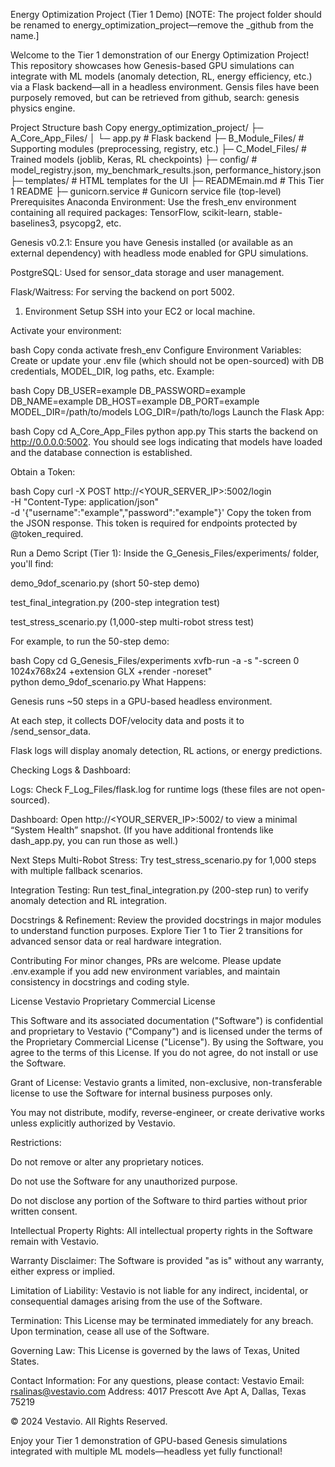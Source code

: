 Energy Optimization Project (Tier 1 Demo)
[NOTE: The project folder should be renamed to energy_optimization_project—remove the _github from the name.]

Welcome to the Tier 1 demonstration of our Energy Optimization Project! This repository showcases how Genesis-based GPU simulations can integrate with ML models (anomaly detection, RL, energy efficiency, etc.) via a Flask backend—all in a headless environment. Gensis files have been purposely removed, but can be retrieved from github, search: genesis physics engine. 

Project Structure
bash
Copy
energy_optimization_project/ 
├─ A_Core_App_Files/ 
│    └─ app.py           # Flask backend
├─ B_Module_Files/       # Supporting modules (preprocessing, registry, etc.)
├─ C_Model_Files/        # Trained models (joblib, Keras, RL checkpoints)
├─ config/               # model_registry.json, my_benchmark_results.json, performance_history.json 
├─ templates/            # HTML templates for the UI
├─ READMEmain.md        # This Tier 1 README
├─ gunicorn.service     # Gunicorn service file (top-level)
Prerequisites
Anaconda Environment:
Use the fresh_env environment containing all required packages: TensorFlow, scikit-learn, stable-baselines3, psycopg2, etc.

Genesis v0.2.1:
Ensure you have Genesis installed (or available as an external dependency) with headless mode enabled for GPU simulations.

PostgreSQL:
Used for sensor_data storage and user management.

Flask/Waitress:
For serving the backend on port 5002.

1. Environment Setup
SSH into your EC2 or local machine.

Activate your environment:

bash
Copy
conda activate fresh_env
Configure Environment Variables:
Create or update your .env file (which should not be open-sourced) with DB credentials, MODEL_DIR, log paths, etc. Example:

bash
Copy
DB_USER=example
DB_PASSWORD=example
DB_NAME=example
DB_HOST=example
DB_PORT=example
MODEL_DIR=/path/to/models
LOG_DIR=/path/to/logs
Launch the Flask App:

bash
Copy
cd A_Core_App_Files
python app.py
This starts the backend on http://0.0.0.0:5002. You should see logs indicating that models have loaded and the database connection is established.

Obtain a Token:

bash
Copy
curl -X POST http://<YOUR_SERVER_IP>:5002/login \
  -H "Content-Type: application/json" \
  -d '{"username":"example","password":"example"}'
Copy the token from the JSON response. This token is required for endpoints protected by @token_required.

Run a Demo Script (Tier 1):
Inside the G_Genesis_Files/experiments/ folder, you'll find:

demo_9dof_scenario.py (short 50-step demo)

test_final_integration.py (200-step integration test)

test_stress_scenario.py (1,000-step multi-robot stress test)

For example, to run the 50-step demo:

bash
Copy
cd G_Genesis_Files/experiments
xvfb-run -a -s "-screen 0 1024x768x24 +extension GLX +render -noreset" \
python demo_9dof_scenario.py
What Happens:

Genesis runs ~50 steps in a GPU-based headless environment.

At each step, it collects DOF/velocity data and posts it to /send_sensor_data.

Flask logs will display anomaly detection, RL actions, or energy predictions.

Checking Logs & Dashboard:

Logs:
Check F_Log_Files/flask.log for runtime logs (these files are not open-sourced).

Dashboard:
Open http://<YOUR_SERVER_IP>:5002/ to view a minimal “System Health” snapshot. (If you have additional frontends like dash_app.py, you can run those as well.)

Next Steps
Multi-Robot Stress:
Try test_stress_scenario.py for 1,000 steps with multiple fallback scenarios.

Integration Testing:
Run test_final_integration.py (200-step run) to verify anomaly detection and RL integration.

Docstrings & Refinement:
Review the provided docstrings in major modules to understand function purposes. Explore Tier 1 to Tier 2 transitions for advanced sensor data or real hardware integration.

Contributing
For minor changes, PRs are welcome. Please update .env.example if you add new environment variables, and maintain consistency in docstrings and coding style.

License
Vestavio Proprietary Commercial License

This Software and its associated documentation ("Software") is confidential and proprietary to Vestavio ("Company") and is licensed under the terms of the Proprietary Commercial License ("License"). By using the Software, you agree to the terms of this License. If you do not agree, do not install or use the Software.

Grant of License:
Vestavio grants a limited, non-exclusive, non-transferable license to use the Software for internal business purposes only.

You may not distribute, modify, reverse-engineer, or create derivative works unless explicitly authorized by Vestavio.

Restrictions:

Do not remove or alter any proprietary notices.

Do not use the Software for any unauthorized purpose.

Do not disclose any portion of the Software to third parties without prior written consent.

Intellectual Property Rights:
All intellectual property rights in the Software remain with Vestavio.

Warranty Disclaimer:
The Software is provided "as is" without any warranty, either express or implied.

Limitation of Liability:
Vestavio is not liable for any indirect, incidental, or consequential damages arising from the use of the Software.

Termination:
This License may be terminated immediately for any breach. Upon termination, cease all use of the Software.

Governing Law:
This License is governed by the laws of Texas, United States.

Contact Information:
For any questions, please contact:
Vestavio
Email: rsalinas@vestavio.com
Address: 4017 Prescott Ave Apt A, Dallas, Texas 75219

© 2024 Vestavio. All Rights Reserved.

Enjoy your Tier 1 demonstration of GPU-based Genesis simulations integrated with multiple ML models—headless yet fully functional!